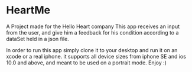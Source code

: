 # HeartMe
A Project made for the Hello Heart company
This app receives an input from the user, and give him a feedback for his condition according to  a dataSet held in a json file.

In order to run this app simply clone it to your desktop and run it on an xcode or a real iphone.
it supports all device sizes from iphone SE and ios 10.0 and above, and meant to be used on a portrait mode.
Enjoy :)

